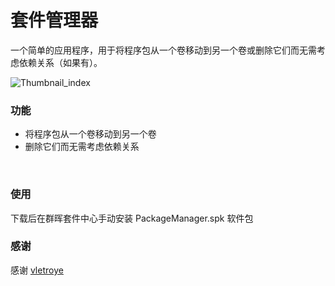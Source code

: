 # 套件管理器
一个简单的应用程序，用于将程序包从一个卷移动到另一个卷或删除它们而无需考虑依赖关系（如果有）。
<br/>

![Thumbnail_index](https://github.com/owen0o0/PackageManager/blob/master/screen_1.png)
<br/>

### 功能
+ 将程序包从一个卷移动到另一个卷
+ 删除它们而无需考虑依赖关系
<br/>

### 使用
下载后在群晖套件中心手动安装 PackageManager.spk 软件包
<br/>

### 感谢
感谢 <a href="https://github.com/vletroye/SynoPackages/tree/master/MODS%20Package%20Manager" target="_blank">vletroye</a> 
<br/>